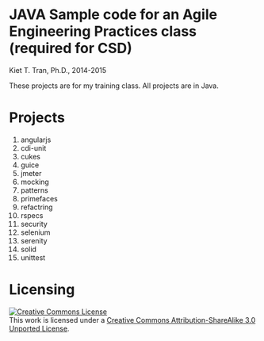 # JAVA Sample code for an Agile Engineering Practices class (required for CSD)

Kiet T. Tran, Ph.D., 2014-2015

These projects are for my training class. All projects are in Java.

# Projects

1. angularjs
2. cdi-unit
3. cukes
4. guice
5. jmeter
6. mocking
7. patterns
8. primefaces
9. refactring
10. rspecs
11. security
12. selenium
13. serenity
14. solid
15. unittest

# Licensing

<a rel="license" href="http://creativecommons.org/licenses/by-sa/3.0/"><img alt="Creative Commons License" style="border-width:0" src="http://i.creativecommons.org/l/by-sa/3.0/88x31.png" /></a><br />This work is licensed under a <a rel="license" href="http://creativecommons.org/licenses/by-sa/3.0/">Creative Commons Attribution-ShareAlike 3.0 Unported License</a>.

